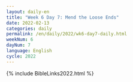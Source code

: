 ```yaml
---
layout: daily-en
title: "Week 6 Day 7: Mend the Loose Ends"
date: 2022-02-13
categories: daily
permalink: /en/daily/2022/wk6-day7-daily.html
weekNum: 6
dayNum: 7
language: English
cycle: 2022
---
```

{% include BibleLinks2022.html %} 
